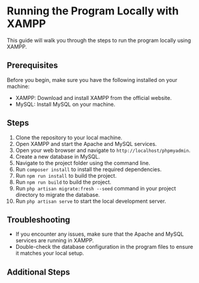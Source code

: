 # Running the Program Locally with XAMPP
This guide will walk you through the steps to run the program locally using XAMPP.

## Prerequisites
Before you begin, make sure you have the following installed on your machine:
- XAMPP: Download and install XAMPP from the official website.
- MySQL: Install MySQL on your machine.

## Steps
1. Clone the repository to your local machine.
2. Open XAMPP and start the Apache and MySQL services.
3. Open your web browser and navigate to `http://localhost/phpmyadmin`.
4. Create a new database in MySQL.
5. Navigate to the project folder using the command line.
6. Run `composer install` to install the required dependencies.
7. Run `npm run install` to build the project.
8. Run `npm run build` to build the project.
9. Run `php artisan migrate:fresh --seed` command in your project directory to migrate the database.
10. Run `php artisan serve` to start the local development server.

## Troubleshooting
- If you encounter any issues, make sure that the Apache and MySQL services are running in XAMPP.
- Double-check the database configuration in the program files to ensure it matches your local setup.

## Additional Steps
